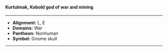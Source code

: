 #### Kurtulmak, Kobold god of war and mining
___

- **Alignment:** L, E
- **Domains:** War
- **Pantheon:** Nonhuman
- **Symbol:** Gnome skull
___
